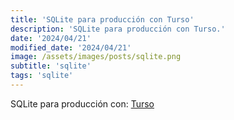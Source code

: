 ```yaml
---
title: 'SQLite para producción con Turso'
description: 'SQLite para producción con Turso.'
date: '2024/04/21'
modified_date: '2024/04/21'
image: /assets/images/posts/sqlite.png
subtitle: 'sqlite'
tags: 'sqlite'
---
```


SQLite para producción con: [Turso](https://turso.tech/)
